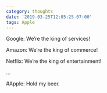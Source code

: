 ```yaml
---
category: thoughts
date: '2019-03-25T12:05:25-07:00'
tags: Apple
---
```


Google: We’re the king of services!

Amazon: We’re the king of commerce!

Netflix: We’re the king of entertainment!

…

#Apple: Hold my beer.